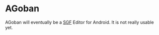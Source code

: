 AGoban
=============

AGoban will eventually be a [SGF](http://de.wikipedia.org/wiki/Smart_Game_Format) Editor for Android.
It is not really usable yet.
